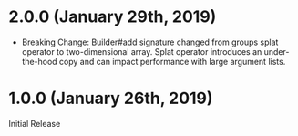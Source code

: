 # 2.0.0 (January 29th, 2019)

* Breaking Change: Builder#add signature changed from groups splat operator to two-dimensional array.  Splat operator introduces an under-the-hood copy and can impact performance with large argument lists.

# 1.0.0 (January 26th, 2019)

Initial Release

